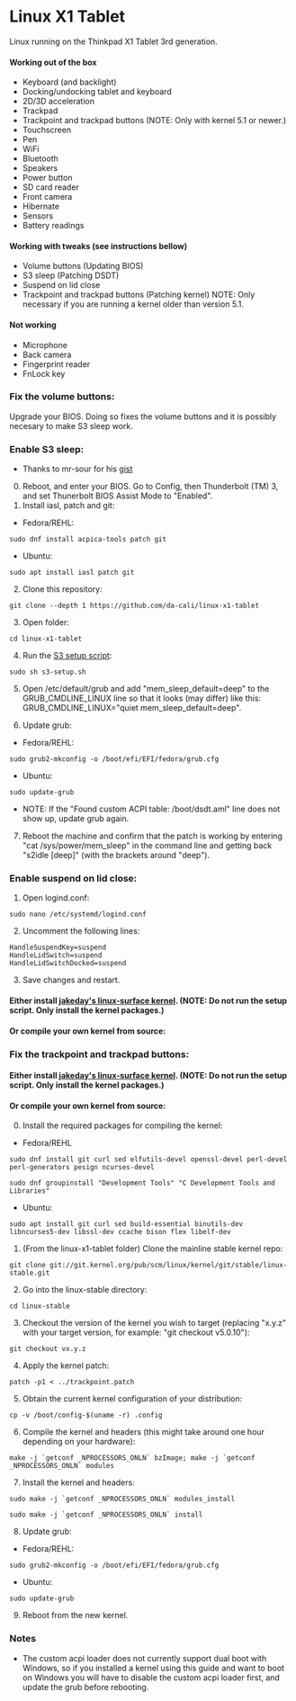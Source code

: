 # Linux X1 Tablet

Linux running on the Thinkpad X1 Tablet 3rd generation.

#### Working out of the box

* Keyboard (and backlight)
* Docking/undocking tablet and keyboard
* 2D/3D acceleration
* Trackpad
* Trackpoint and trackpad buttons (NOTE: Only with kernel 5.1 or newer.)
* Touchscreen
* Pen
* WiFi
* Bluetooth
* Speakers
* Power button
* SD card reader
* Front camera
* Hibernate
* Sensors
* Battery readings

#### Working with tweaks (see instructions bellow)

* Volume buttons (Updating BIOS)
* S3 sleep (Patching DSDT)
* Suspend on lid close
* Trackpoint and trackpad buttons (Patching kernel) NOTE: Only necessary if you are running a kernel older than version 5.1.

#### Not working

* Microphone
* Back camera
* Fingerprint reader
* FnLock key

### Fix the volume buttons:

Upgrade your BIOS. Doing so fixes the volume buttons and it is possibly necesary to make S3 sleep work.

### Enable S3 sleep:

* Thanks to mr-sour for his [gist](https://gist.github.com/mr-sour/e6e4f462dff2334aad84b6edd5181c09)

0. Reboot, and enter your BIOS. Go to Config, then Thunderbolt (TM) 3, and set Thunerbolt BIOS Assist Mode to "Enabled".
1. Install iasl, patch and git:
  * Fedora/REHL:
  ```
  sudo dnf install acpica-tools patch git
  ```
  * Ubuntu:
  ```
  sudo apt install iasl patch git
  ```
2. Clone this repository:
  ```
  git clone --depth 1 https://github.com/da-cali/linux-x1-tablet
  ```
3. Open folder:
  ```
  cd linux-x1-tablet
  ```
4. Run the [S3 setup script](https://github.com/da-cali/linux-x1-tablet/blob/master/s3-setup.sh):
  ```
  sudo sh s3-setup.sh
  ```
5. Open /etc/default/grub and add "mem_sleep_default=deep" to the GRUB_CMDLINE_LINUX line so that it looks (may differ) like this: GRUB_CMDLINE_LINUX="quiet mem_sleep_default=deep".

6. Update grub:
  * Fedora/REHL: 
  ```
  sudo grub2-mkconfig -o /boot/efi/EFI/fedora/grub.cfg
  ```  
  * Ubuntu:
  ```
  sudo update-grub
  ```
  * NOTE: If the "Found custom ACPI table: /boot/dsdt.aml" line does not show up, update grub again.

7. Reboot the machine and confirm that the patch is working by entering "cat /sys/power/mem_sleep" in the command line and getting back "s2idle [deep]" (with the brackets around "deep").

### Enable suspend on lid close:

1. Open logind.conf:
  ```
  sudo nano /etc/systemd/logind.conf
  ```
2. Uncomment the following lines:
  ```
  HandleSuspendKey=suspend
  HandleLidSwitch=suspend
  HandleLidSwitchDocked=suspend
  ```
3. Save changes and restart.

#### Either install [jakeday's linux-surface kernel](https://github.com/jakeday/linux-surface). (NOTE: Do not run the setup script. Only install the kernel packages.)

#### Or compile your own kernel from source:

### Fix the trackpoint and trackpad buttons:

#### Either install [jakeday's linux-surface kernel](https://github.com/jakeday/linux-surface). (NOTE: Do not run the setup script. Only install the kernel packages.)

#### Or compile your own kernel from source:

0. Install the required packages for compiling the kernel:
  * Fedora/REHL
  ```
  sudo dnf install git curl sed elfutils-devel openssl-devel perl-devel perl-generators pesign ncurses-devel
  ```
  ```
  sudo dnf groupinstall "Development Tools" "C Development Tools and Libraries"
  ```
  * Ubuntu:
  ```
  sudo apt install git curl sed build-essential binutils-dev libncurses5-dev libssl-dev ccache bison flex libelf-dev
  ```
1. (From the linux-x1-tablet folder) Clone the mainline stable kernel repo:
  ```
  git clone git://git.kernel.org/pub/scm/linux/kernel/git/stable/linux-stable.git
  ```
2. Go into the linux-stable directory:
  ```
  cd linux-stable
  ```
3. Checkout the version of the kernel you wish to target (replacing "x.y.z" with your target version, for example: "git checkout v5.0.10"):
  ```
  git checkout vx.y.z
  ```
4. Apply the kernel patch:
  ```
  patch -p1 < ../trackpoint.patch
  ```
5. Obtain the current kernel configuration of your distribution:
  ```
  cp -v /boot/config-$(uname -r) .config
  ```
6. Compile the kernel and headers (this might take around one hour depending on your hardware):
  ```
  make -j `getconf _NPROCESSORS_ONLN` bzImage; make -j `getconf _NPROCESSORS_ONLN` modules
  ```
7. Install the kernel and headers:
  ```
  sudo make -j `getconf _NPROCESSORS_ONLN` modules_install
  ```
  ```
  sudo make -j `getconf _NPROCESSORS_ONLN` install
  ```
8. Update grub:
  * Fedora/REHL: 
  ```
  sudo grub2-mkconfig -o /boot/efi/EFI/fedora/grub.cfg
  ```  
  * Ubuntu:
  ```
  sudo update-grub
  ```
9. Reboot from the new kernel.

### Notes

* The custom acpi loader does not currently support dual boot with Windows, so if you installed a kernel using this guide and want to boot on Windows you will have to disable the custom acpi loader first, and update the grub before rebooting.